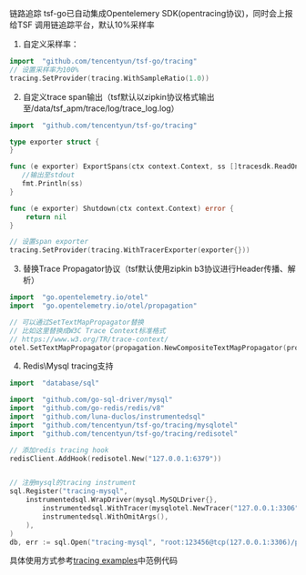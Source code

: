 链路追踪
tsf-go已自动集成Opentelemery SDK(opentracing协议)，同时会上报给TSF 调用链追踪平台，默认10%采样率
1. 自定义采样率：
```go
import 	"github.com/tencentyun/tsf-go/tracing"
// 设置采样率为100%
tracing.SetProvider(tracing.WithSampleRatio(1.0))
```
2. 自定义trace span输出（tsf默认以zipkin协议格式输出至/data/tsf_apm/trace/log/trace_log.log）
```go
import 	"github.com/tencentyun/tsf-go/tracing"

type exporter struct {
}

func (e exporter) ExportSpans(ctx context.Context, ss []tracesdk.ReadOnlySpan) error {
   //输出至stdout
   fmt.Println(ss)
}

func (e exporter) Shutdown(ctx context.Context) error {
	return nil
}

// 设置span exporter
tracing.SetProvider(tracing.WithTracerExporter(exporter{}))
```
3. 替换Trace Propagator协议（tsf默认使用zipkin b3协议进行Header传播、解析）
```go
import 	"go.opentelemetry.io/otel"
import 	"go.opentelemetry.io/otel/propagation"

// 可以通过SetTextMapPropagator替换
// 比如这里替换成W3C Trace Context标准格式
// https://www.w3.org/TR/trace-context/
otel.SetTextMapPropagator(propagation.NewCompositeTextMapPropagator(propagation.Baggage{}, propagation.TraceContext{}))
``` 
4. Redis\Mysql tracing支持
```go
import 	"database/sql"

import 	"github.com/go-sql-driver/mysql"
import 	"github.com/go-redis/redis/v8"
import 	"github.com/luna-duclos/instrumentedsql"
import 	"github.com/tencentyun/tsf-go/tracing/mysqlotel"
import	"github.com/tencentyun/tsf-go/tracing/redisotel"

// 添加redis tracing hook
redisClient.AddHook(redisotel.New("127.0.0.1:6379"))


// 注册mysql的tracing instrument
sql.Register("tracing-mysql",
    instrumentedsql.WrapDriver(mysql.MySQLDriver{},
        instrumentedsql.WithTracer(mysqlotel.NewTracer("127.0.0.1:3306")),
        instrumentedsql.WithOmitArgs(),
    ),
)
db, err := sql.Open("tracing-mysql", "root:123456@tcp(127.0.0.1:3306)/pie")
```
具体使用方式参考[tracing examples](/examples/tracing)中范例代码

